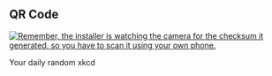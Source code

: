 ## QR Code
[![Remember, the installer is watching the camera for the checksum it generated, so you have to scan it using your own phone.](https://imgs.xkcd.com/comics/qr_code.png)](https://xkcd.com/1237/ "Remember, the installer is watching the camera for the checksum it generated, so you have to scan it using your own phone.")

Your daily random xkcd

